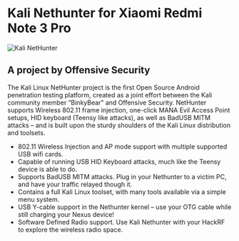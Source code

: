 # Kali Nethunter for Xiaomi Redmi Note 3 Pro

![Kali NetHunter](https://raw.githubusercontent.com/offensive-security/kali-nethunter/master/images/nethunter-git-logo.png)
## A project by Offensive Security
The Kali Linux NetHunter project is the first Open Source Android penetration testing platform, created as a joint effort between the Kali community member “BinkyBear” and Offensive Security. NetHunter supports Wireless 802.11 frame injection, one-click MANA Evil Access Point setups, HID keyboard (Teensy like attacks), as well as BadUSB MITM attacks – and is built upon the sturdy shoulders of the Kali Linux distribution and toolsets.
<ul>
<li>802.11 Wireless Injection and AP mode support with multiple supported USB wifi cards.</li>
<li>Capable of running USB HID Keyboard attacks, much like the Teensy device is able to do.</li>
<li>Supports BadUSB MITM attacks. Plug in your Nethunter to a victim PC, and have your traffic relayed though it.</li>
<li>Contains a full Kali Linux toolset, with many tools available via a simple menu system.</li>
<li>USB Y-cable support in the Nethunter kernel – use your OTG cable while still charging your Nexus device!</li>
<li>Software Defined Radio support. Use Kali Nethunter with your HackRF to explore the wireless radio space.</li>
</ul>
